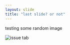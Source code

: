 ```yaml
---
layout: slide
title: "last slide? or not"
---
```

testing some random image

![issue tab](https://lab.github.com/public/images/issue_tab.png)
